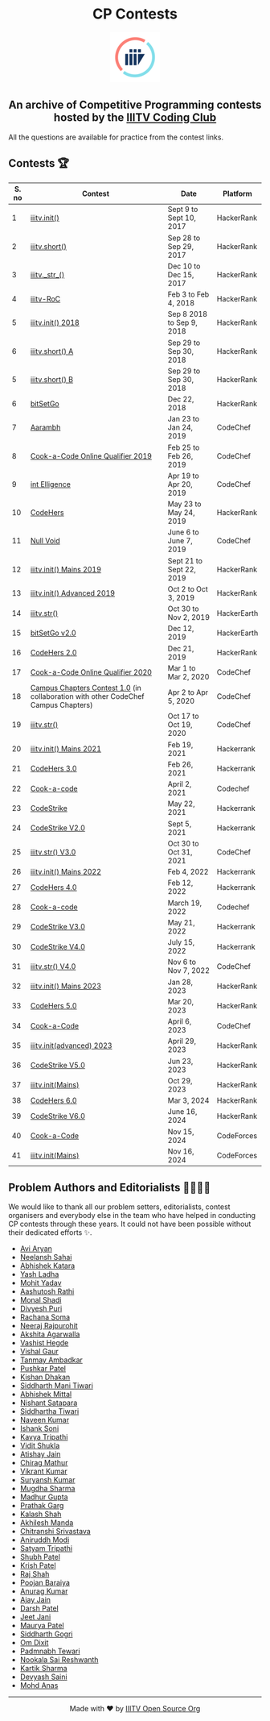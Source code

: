 <h1 align='center'>CP Contests</h1>

<p align='center'><img src='logo_trans.png'></p>

<h2 align='center'> An archive of Competitive Programming contests hosted by the <a href='https://twitter.com/iiitvcc'>IIITV Coding Club</a></h2>

All the questions are available for practice from the contest links.

## Contests 🏆

S. no | Contest | Date | Platform |
--- | --- | --- | -- |
1 | [iiitv.init()](https://www.hackerrank.com/iiitv-init) | Sept 9 to Sept 10, 2017 | HackerRank |
2 | [iiitv.short()](https://www.hackerrank.com/iiitv-short) | Sep 28 to Sep 29, 2017 | HackerRank |
3 | [iiitv.\_str\_()](https://www.hackerrank.com/iiitv-str) | Dec 10 to Dec 15, 2017 | HackerRank |
4 | [iiitv-RoC](https://www.hackerrank.com/iiitv-roc) | Feb 3 to Feb 4, 2018 | HackerRank |
5 | [iiitv.init() 2018](https://www.hackerrank.com/iiitv-init-2018) | Sep 8 2018 to Sep 9, 2018 | HackerRank |
6 | [iiitv.short() A](https://www.hackerrank.com/iiitv-short-a-18) | Sep 29 to Sep 30, 2018 | HackerRank |
5 | [iiitv.short() B](https://www.hackerrank.com/iiitv-short-b-2018) | Sep 29 to Sep 30, 2018 | HackerRank |
6 | [bitSetGo](bitSetGo/) | Dec 22, 2018 | HackerRank |
7 | [Aarambh](https://www.codechef.com/ARBH2019) | Jan 23 to Jan 24, 2019 | CodeChef |
8 | [Cook-a-Code Online Qualifier 2019](https://www.codechef.com/CCOQ2019) | Feb 25 to Feb 26, 2019 | CodeChef |
9 | [int Elligence](https://www.codechef.com/INTL2019) | Apr 19 to Apr 20, 2019 | CodeChef |
10 | [CodeHers](https://www.hackerrank.com/codehers) | May 23 to May 24, 2019 | HackerRank |
11 | [Null Void](https://www.codechef.com/NUVO2019) | June 6 to June 7, 2019 | CodeChef |
12 | [iiitv.init() Mains 2019](https://www.hackerrank.com/iiitv-init-mains-2019) | Sept 21 to Sept 22, 2019 | HackerRank |
13 | [iiitv.init() Advanced 2019](https://www.hackerrank.com/iiitv-init-advanced-2019) | Oct 2 to Oct 3, 2019 | HackerRank |
14 | [iiitv.str()](https://www.hackerearth.com/challenges/college/test-draft-2-1489/) | Oct 30 to Nov 2, 2019 | HackerEarth |
15 | [bitSetGo v2.0](bitSetGo-v2.0/) | Dec 12, 2019 | HackerEarth |
16 | [CodeHers 2.0](https://www.hackerrank.com/codehers-2) | Dec 21, 2019 | HackerRank |
17 | [Cook-a-Code Online Qualifier 2020](https://codechef.com/CACD2020) | Mar 1 to Mar 2, 2020 | CodeChef |
18 | [Campus Chapters Contest 1.0](https://www.codechef.com/CHPTRS01) (in collaboration with other CodeChef Campus Chapters) | Apr 2 to Apr 5, 2020 | CodeChef |
19 | [iiitv.str()](https://www.codechef.com/STR2020) | Oct 17 to Oct 19, 2020 | CodeChef |
20 | [iiitv.init() Mains 2021](https://www.hackerrank.com/iiitv-initmains) | Feb 19, 2021 | Hackerrank |
21 | [CodeHers 3.0](https://www.hackerrank.com/codehers-3-0) | Feb 26, 2021 | Hackerrank |
22 | [Cook-a-code](https://www.codechef.com/CAC22021) | April 2, 2021 | Codechef |
23 | [CodeStrike](https://www.hackerrank.com/codestrike-iiitv) | May 22, 2021 | Hackerrank |
24 | [CodeStrike V2.0](https://www.hackerrank.com/codestrike-v2-0-iiitv) | Sept 5, 2021 | Hackerrank |
25 | [iiitv.str() V3.0](https://www.codechef.com/STR32021) | Oct 30 to Oct 31, 2021 | CodeChef |
26 | [iiitv.init() Mains 2022](https://www.hackerrank.com/iiitv-initmain) | Feb 4, 2022 | Hackerrank |
27 | [CodeHers 4.0](https://www.hackerrank.com/codehers-4-0) | Feb 12, 2022 | Hackerrank |
28 | [Cook-a-code](https://www.codechef.com/CKCD2022) | March 19, 2022 | Codechef |
29 | [CodeStrike V3.0](https://www.hackerrank.com/codestrike-v3) | May 21, 2022 | Hackerrank |
30 | [CodeStrike V4.0](https://www.hackerrank.com/codestrike-v4) | July 15, 2022 | Hackerrank |
31 | [iiitv.str() V4.0](https://www.codechef.com/STRV2022) | Nov 6 to Nov 7, 2022 | CodeChef |
32 | [iiitv.init() Mains 2023](https://www.hackerrank.com/iiitv-initmains-2023) | Jan 28, 2023 | HackerRank |
33 | [CodeHers 5.0](https://www.hackerrank.com/codehers-iiitv-5) | Mar 20, 2023 | HackerRank |
34 | [Cook-a-Code](https://www.codechef.com/CACD2023) | April 6, 2023 | CodeChef |
35 | [iiitv.init(advanced) 2023](https://www.hackerrank.com/iiitv-initadvanced-2023) | April 29, 2023 | HackerRank |
36 | [CodeStrike V5.0](https://www.hackerrank.com/codestrike-v5-0) | Jun 23, 2023 | HackerRank |
37 | [iiitv.init(Mains)](https://www.hackerrank.com/iiitv-init-mains) | Oct 29, 2023 | HackerRank |
38 | [CodeHers 6.0](https://www.hackerrank.com/codehers-iiitv-6) | Mar 3, 2024 | HackerRank |
39 | [CodeStrike V6.0](https://www.hackerrank.com/codestrike2024) | June 16, 2024 | HackerRank |
40 | [Cook-a-Code](https://codeforces.com/contests/565997) | Nov 15, 2024 | CodeForces |
41 | [iiitv.init(Mains)](https://codeforces.com/contestInvitation/2af4ae6f5dd82192da2d22ed54312125e590820b) | Nov 16, 2024 | CodeForces |

## Problem Authors and Editorialists 👨‍💻👩‍💻

We would like to thank all our problem setters, editorialists, contest organisers and everybody else in the team who have helped in conducting CP contests through these years. It could not have been possible without their dedicated efforts ✨.

- [Avi Aryan](https://github.com/aviaryan)
- [Neelansh Sahai](https://github.com/neelanshsahai)
- [Abhishek Katara](https://github.com/abhishekkatara)
- [Yash Ladha](https://github.com/yashLadha)
- [Mohit Yadav](https://github.com/mohitkyadav)
- [Aashutosh Rathi](https://github.com/aashutoshrathi)
- [Monal Shadi](https://github.com/Monal5031)
- [Divyesh Puri](https://github.com/DivyeshPuri)
- [Rachana Soma](https://github.com/Rachana040)
- [Neeraj Rajpurohit](https://github.com/neeraj3029)
- [Akshita Agarwalla](https://github.com/akshitaagarwa11a)
- [Vashist Hegde](https://github.com/vashist99)
- [Vishal Gaur](https://github.com/i-vishi)
- [Tanmay Ambadkar](https://github.com/TanmayAmbadkar)
- [Pushkar Patel](https://github.com/thepushkarp)
- [Kishan Dhakan](https://github.com/Kishan-Dhakan)
- [Siddharth Mani Tiwari](https://github.com/i-msid)
- [Abhishek Mittal](https://github.com/mittal-sahab)
- [Nishant Satapara](https://github.com/NishantSatapara)
- [Siddhartha Tiwari](https://github.com/sid-tiw)
- [Naveen Kumar](https://github.com/naveen19991124)
- [Ishank Soni](https://github.com/ishanksoni)
- [Kavya Tripathi](https://github.com/kavyatripathi)
- [Vidit Shukla](https://github.com/vidit2512)
- [Atishay Jain](https://github.com/Atishay990)
- [Chirag Mathur](https://github.com/Chirag-Mathur)
- [Vikrant Kumar](https://github.com/vikiwarrior)
- [Suryansh Kumar](https://github.com/dragno99)
- [Mugdha Sharma](https://github.com/mugdha273)
- [Madhur Gupta](https://github.com/Im-Madhur-Gupta)
- [Prathak Garg](https://github.com/PrathakGarg)
- [Kalash Shah](https://github.com/kalashshah)
- [Akhilesh Manda](https://github.com/AkhileshManda)
- [Chitranshi Srivastava](https://github.com/chitranshi135)
- [Aniruddh Modi](https://github.com/AniModi)
- [Satyam Tripathi](https://github.com/satyacasm)
- [Shubh Patel](https://github.com/shubhpatel2197)
- [Krish Patel](https://github.com/krish-patel1003)
- [Raj Shah](https://github.com/raj-j-shah)
- [Poojan Baraiya](https://github.com/PoojanBaraiya)
- [Anurag Kumar](https://github.com/anuragk0)
- [Ajay Jain](https://github.com/ajayjainn)
- [Darsh Patel](https://github.com/darsh9510)
- [Jeet Jani](https://github.com/JeetJani-11)
- [Maurya Patel](https://github.com/Maurya69)
- [Siddharth Gogri](https://github.com/sid8109)
- [Om Dixit](https://github.com/OmDixit2107)
- [Padmnabh Tewari](https://github.com/PadmnabhTewari)
- [Nookala Sai Reshwanth](https://github.com/Reshwanth-N)
- [Kartik Sharma](https://github.com/Kartik-ins)
- [Devyash Saini](https://github.com/thedevyashsaini)
- [Mohd Anas](https://github.com/Anas-github-acc)

---

<p align='center'>Made with ❤️ by <a href='https://github.com/iiitv'>IIITV Open Source Org</a></p>
